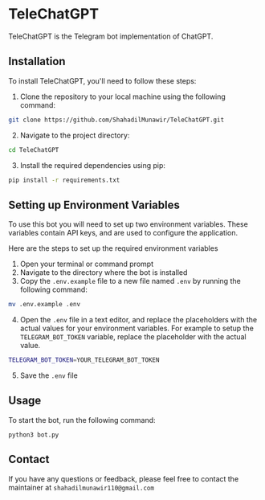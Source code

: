 # TeleChatGPT
TeleChatGPT is the Telegram bot implementation of ChatGPT.

## Installation
To install TeleChatGPT, you'll need to follow these steps:
1. Clone the repository to your local machine using the following command:
```bash
git clone https://github.com/ShahadilMunawir/TeleChatGPT.git
```
2. Navigate to the project directory:
```bash
cd TeleChatGPT
```
3. Install the required dependencies using pip:
```bash
pip install -r requirements.txt
```

## Setting up Environment Variables
To use this bot you will need to set up two environment variables. These variables contain API keys, and are used to configure the application.

Here are the steps to set up the required environment variables

1. Open your terminal or command prompt
2. Navigate to the directory where the bot is installed
3. Copy the `.env.example` file to a new file named `.env` by running the following command:
```bash
mv .env.example .env
```
4. Open the `.env` file in a text editor, and replace the placeholders with the actual values for your environment variables. For example to setup the `TELEGRAM_BOT_TOKEN` variable, replace the placeholder with the actual value.
```bash
TELEGRAM_BOT_TOKEN=YOUR_TELEGRAM_BOT_TOKEN
```
5. Save the `.env` file


## Usage
To start the bot, run the following command:
```python3
python3 bot.py
```

## Contact
If you have any questions or feedback, please feel free to contact the maintainer at `shahadilmunawir110@gmail.com`

